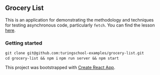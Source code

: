 ## Grocery List

This is an application for demonstrating the methodology and techniques for testing asynchronous code, particularly
`fetch`. You can find the lesson [here](https://github.com/turingschool-examples/grocery-list/tree/async-begin).


### Getting started

`git clone git@github.com:turingschool-examples/grocery-list.git`  
`cd grocery-list && npm i`
`npm run server && npm start`  

This project was bootstrapped with [Create React App](https://github.com/facebookincubator/create-react-app).
